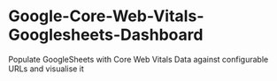 # Google-Core-Web-Vitals-Googlesheets-Dashboard
Populate GoogleSheets with Core Web Vitals Data against configurable URLs and visualise it

